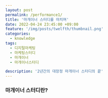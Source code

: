 ```yaml
---
layout: post
permalink: /performance1/
title: '마개이너 스터디를 마치며'
date: 2022-04-24 23:45:00 +09:00
feature: '/img/posts/twelfth/thumbnail.png'
categories:
  - knowledge
tags:
  - 디지털마케팅
  - 마케팅스터디
  - 마개이너
  - 마개이너스터디

description: '2년간의 대장정 마개이너 스터디의 끝'
---
```


### **마개이너 스터디란?**
